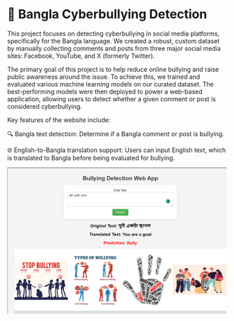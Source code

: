 # 🚫 Bangla Cyberbullying Detection
This project focuses on detecting cyberbullying in social media platforms, specifically for the Bangla language. We created a robust, custom dataset by manually collecting comments and posts from three major social media sites: Facebook, YouTube, and X (formerly Twitter).

The primary goal of this project is to help reduce online bullying and raise public awareness around the issue. To achieve this, we trained and evaluated various machine learning models on our curated dataset. 
The best-performing models were then deployed to power a web-based application, allowing users to detect whether a given comment or post is considered cyberbullying.

Key features of the website include:

🔍 Bangla text detection: Determine if a Bangla comment or post is bullying.

🌐 English-to-Bangla translation support: Users can input English text, which is translated to Bangla before being evaluated for bullying.

![Preview of the Website](img/1.png)


